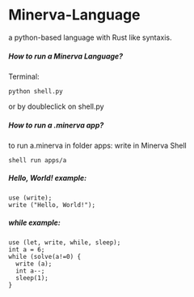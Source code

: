 # Minerva-Language
a python-based language with Rust like syntaxis.

##### How to run a Minerva Language?
Terminal:
```
python shell.py
```
or by doubleclick on shell.py

##### How to run a .minerva app?
to run a.minerva in folder apps:
write in Minerva Shell
```
shell run apps/a
```

##### Hello, World! example:
```
use (write);
write ("Hello, World!");
```

##### while example:
```
use (let, write, while, sleep);
int a = 6;
while (solve(a!=0) {
  write (a);
  int a--;
  sleep(1);
}
```
